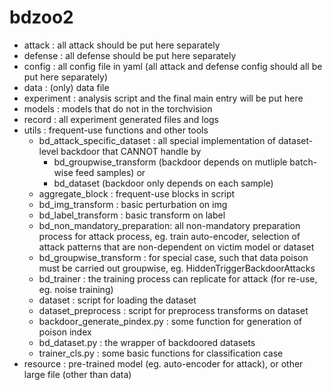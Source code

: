 # bdzoo2
- attack : all attack should be put here separately
- defense : all defense should be put here separately 
- config : all config file in yaml (all attack and defense config should all be put here separately)
- data : (only) data file 
- experiment : analysis script and the final main entry will be put here 
- models : models that do not in the torchvision
- record : all experiment generated files and logs
- utils : frequent-use functions and other tools
  - bd_attack_specific_dataset : all special implementation of dataset-level backdoor 
    that CANNOT handle by 
    - bd_groupwise_transform (backdoor depends on mutliple batch-wise feed samples) or 
    - bd_dataset (backdoor only depends on each sample)
  - aggregate_block : frequent-use blocks in script
  - bd_img_transform : basic perturbation on img
  - bd_label_transform : basic transform on label
  - bd_non_mandatory_preparation: all non-mandatory preparation process for attack process, eg. train auto-encoder, selection of attack patterns that are non-dependent on victim model or dataset 
  - bd_groupwise_transform : for special case, such that data poison must be carried out groupwise, eg. HiddenTriggerBackdoorAttacks
  - bd_trainer : the training process can replicate for attack (for re-use, eg. noise training)
  - dataset : script for loading the dataset
  - dataset_preprocess : script for preprocess transforms on dataset 
  - backdoor_generate_pindex.py : some function for generation of poison index 
  - bd_dataset.py : the wrapper of backdoored datasets 
  - trainer_cls.py : some basic functions for classification case
- resource : pre-trained model (eg. auto-encoder for attack), or other large file (other than data)
